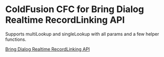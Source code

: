 # ColdFusion CFC for Bring Dialog Realtime RecordLinking API

Supports multiLookup and singleLookup with all params and a few helper functions.

[Bring Dialog Realtime RecordLinking API](https://api.bringcrm.no/recordlinking/v2/)